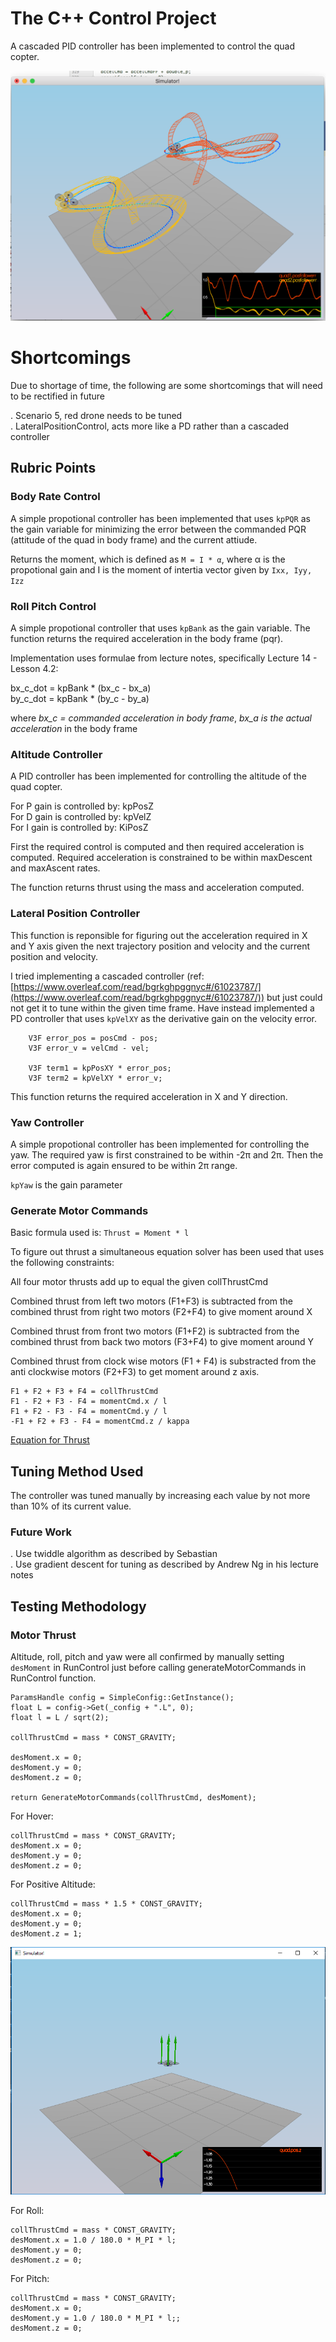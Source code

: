 # The C++ Control Project

A cascaded PID controller has been implemented to control the quad copter. 

![writeup/scenario5.png](writeup/scenario5.png)

# Shortcomings

Due to shortage of time, the following are some shortcomings that will need to be rectified in future

. Scenario 5, red drone needs to be tuned   
. LateralPositionControl, acts more like a PD rather than a cascaded controller   

## Rubric Points

### Body Rate Control

A simple propotional controller has been implemented that uses `kpPQR` as the gain variable for minimizing the error between the commanded PQR (attitude of the quad in body frame) and the current attiude.

Returns the moment, which is defined as `M = I * α`, where α is the propotional gain and I is the moment of intertia vector given by `Ixx, Iyy, Izz`

### Roll Pitch Control

A simple propotional controller that uses `kpBank` as the gain variable. The function returns the required acceleration in the body frame (pqr).

Implementation uses formulae from lecture notes, specifically Lecture 14 - Lesson 4.2:

bx_c_dot = kpBank * (bx_c - bx_a)   
by_c_dot = kpBank * (by_c - by_a)

where *bx_c = commanded acceleration in body frame*, *bx_a is the actual acceleration* in the body frame

### Altitude Controller

A PID controller has been implemented for controlling the altitude of the quad copter.

For P gain is controlled by: kpPosZ   
For D gain is controlled by: kpVelZ   
For I gain is controlled by: KiPosZ   

First the required control is computed and then required acceleration is computed. Required acceleration is constrained to be within maxDescent and maxAscent rates. 

The function returns thrust using the mass and acceleration computed.

### Lateral Position Controller

This function is reponsible for figuring out the acceleration required in X and Y axis given the next trajectory position and velocity and the current position and velocity.

I tried implementing a cascaded controller (ref: [https://www.overleaf.com/read/bgrkghpggnyc#/61023787/](https://www.overleaf.com/read/bgrkghpggnyc#/61023787/)) but just could not get it to tune within the given time frame. Have instead implemented a PD controller that uses `kpVelXY` as the derivative gain on the velocity error.

```
	V3F error_pos = posCmd - pos;
	V3F error_v = velCmd - vel;

	V3F term1 = kpPosXY * error_pos;
	V3F term2 = kpVelXY * error_v;
```

This function returns the required acceleration in X and Y direction.

### Yaw Controller

A simple propotional controller has been implemented for controlling the yaw. The required yaw is first constrained to be within -2π and 2π. Then the error computed is again ensured to be within 2π range.

`kpYaw` is the gain parameter

### Generate Motor Commands

Basic formula used is: `Thrust = Moment * l`

To figure out thrust a simultaneous equation solver has been used that uses the following constraints:

All four motor thrusts add up to equal the given collThrustCmd

Combined thrust from left two motors (F1+F3) is subtracted from the combined thrust from right two motors (F2+F4) to give moment around X

Combined thrust from front two motors (F1+F2) is subtracted from the combined thrust from back two motors (F3+F4) to give moment around Y

Combined thrust from clock wise motors (F1 + F4) is substracted from the anti clockwise motors (F2+F3) to get moment around z axis.

```
F1 + F2 + F3 + F4 = collThrustCmd
F1 - F2 + F3 - F4 = momentCmd.x / l
F1 + F2 - F3 - F4 = momentCmd.y / l
-F1 + F2 + F3 - F4 = momentCmd.z / kappa
```

[Equation for Thrust](https://www.wolframalpha.com/input/?i=%7B%7B1,1,1,1%7D,%7B1,-1,1,-1%7D,%7B1,1,-1,-1%7D,%7B-1,1,1,-1%7D%7D+*+%7BF0,F1,F2,F3%7D+%3D+%7BA,B,C,D%7D)

## Tuning Method Used

The controller was tuned manually by increasing each value by not more than 10% of its current value.

### Future Work

. Use twiddle algorithm as described by Sebastian   
. Use gradient descent for tuning as described by Andrew Ng in his lecture notes

## Testing Methodology

### Motor Thrust 

Altitude, roll, pitch and yaw were all confirmed by manually setting `desMoment` in RunControl just before calling generateMotorCommands in RunControl function.

```
ParamsHandle config = SimpleConfig::GetInstance();
float L = config->Get(_config + ".L", 0);
float l = L / sqrt(2);

collThrustCmd = mass * CONST_GRAVITY;

desMoment.x = 0;
desMoment.y = 0;
desMoment.z = 0;

return GenerateMotorCommands(collThrustCmd, desMoment);
```

For Hover:

```
collThrustCmd = mass * CONST_GRAVITY;
desMoment.x = 0;
desMoment.y = 0;
desMoment.z = 0;
```

For Positive Altitude:

```
collThrustCmd = mass * 1.5 * CONST_GRAVITY;
desMoment.x = 0;
desMoment.y = 0;
desMoment.z = 1;
```

![writeup/simple_thrust.png](writeup/simple_thrust.png)

For Roll:

```
collThrustCmd = mass * CONST_GRAVITY;
desMoment.x = 1.0 / 180.0 * M_PI * l;
desMoment.y = 0;
desMoment.z = 0;
```

For Pitch:

```
collThrustCmd = mass * CONST_GRAVITY;
desMoment.x = 0;
desMoment.y = 1.0 / 180.0 * M_PI * l;;
desMoment.z = 0;
```